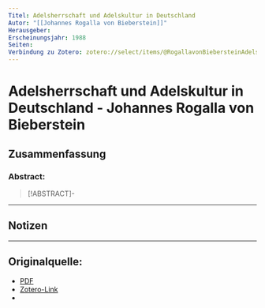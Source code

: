```yaml
---
Titel: Adelsherrschaft und Adelskultur in Deutschland
Autor: "[[Johannes Rogalla von Bieberstein]]"
Herausgeber:  
Erscheinungsjahr: 1988
Seiten: 
Verbindung zu Zotero: zotero://select/items/@RogallavonBiebersteinAdelsherrschaftundAdelskulturDeutschland
---
```

# Adelsherrschaft und Adelskultur in Deutschland - Johannes Rogalla von Bieberstein

## Zusammenfassung
### Abstract:
> [!ABSTRACT]-
> 

---
## Notizen


---

## Originalquelle:
- [PDF](RogallavonBiebersteinAdelsherrschaftundAdelskulturDeutschland.pdf)
- [Zotero-Link](zotero://select/items/@RogallavonBiebersteinAdelsherrschaftundAdelskulturDeutschland)
- 
